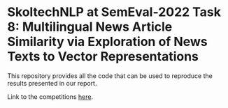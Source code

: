# SkoltechNLP at SemEval-2022 Task 8: Multilingual News Article Similarity via Exploration of News Texts to Vector Representations
This repository provides all the code that can be used to reproduce the results presented in our report.

Link to the competitions [here](https://competitions.codalab.org/competitions/33835).

